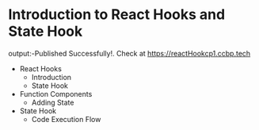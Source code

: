 # Introduction to React Hooks and State Hook
output:-Published Successfully!. Check at https://reactHookcp1.ccbp.tech

- React Hooks
  - Introduction
  - State Hook
- Function Components
  - Adding State
- State Hook
  - Code Execution Flow
